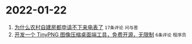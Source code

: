 # 2022-01-22

1. [为什么农村自建房都申请不下来电表了](https://www.v2ex.com/t/829847) `17条评论` `问与答`
1. [开发一个 TinyPNG 图像压缩桌面端工具，免费开源，无限制](https://www.v2ex.com/t/829856) `6条评论` `程序员`
